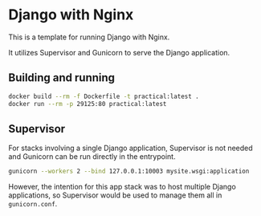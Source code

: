 # Django with Nginx

This is a template for running Django with Nginx.

It utilizes Supervisor and Gunicorn to serve the Django application.

## Building and running

```bash
docker build --rm -f Dockerfile -t practical:latest .
docker run --rm -p 29125:80 practical:latest
```

## Supervisor

For stacks involving a single Django application, Supervisor is not needed and Gunicorn can be run directly in the entrypoint.

```bash
gunicorn --workers 2 --bind 127.0.0.1:10003 mysite.wsgi:application
```

However, the intention for this app stack was to host multiple Django applications, so Supervisor would be used to manage them all in `gunicorn.conf`.
